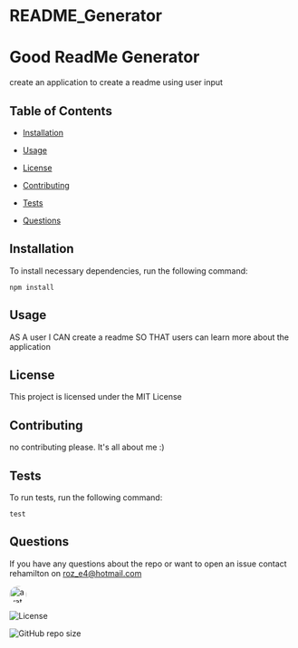 

  # README_Generator

  # Good ReadMe Generator

  create an application to create a readme using user input

  ## Table of Contents

  * [Installation](#installation)

  * [Usage](#Usage)

  * [License](#license)

  * [Contributing](#contributing)

  * [Tests](#tests)

  * [Questions](#questions)

  ## Installation

  To install necessary dependencies, run the following command:

  ```
  npm install
  ```

  ## Usage

  AS A user
  I CAN create a readme 
  SO THAT users can learn more about the application

  ## License

  This project is licensed under the MIT License

  ## Contributing

  no contributing please. It's all about me :)

  ## Tests

  To run tests, run the following command:

  ```
  test 
  ```

  ## Questions

  If you have any questions about the repo or want to open an issue contact rehamilton on roz_e4@hotmail.com


  <img src="https://avatars1.githubusercontent.com/u/59821631?v=4" alt="avatar" style="border-radius: 16px" width="30" />

  ![License](https://img.shields.io/github/license/rehamilton/README_Generator?style=flat-square)

  ![GitHub repo size](https://img.shields.io/github/repo-size/rehamilton/README_Generator)

  